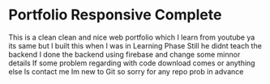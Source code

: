 # Portfolio Responsive Complete

This is a clean clean and nice web portfolio which I learn from youtube ya its same but I built this when I was in Learning Phase 
Still he didnt teach the backend I done the backend using firebase and change some minnor details 
If some problem regarding with code download comes or anything else ls contact me Im new to Git so sorry for any repo prob in advance
 

